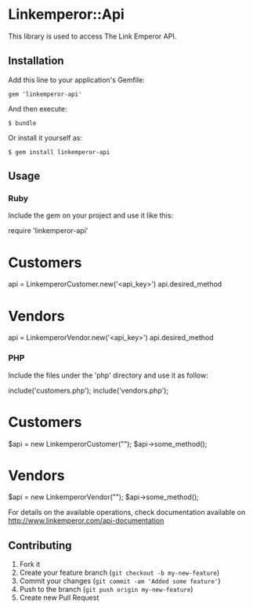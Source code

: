 # Linkemperor::Api

This library is used to access The Link Emperor API.

## Installation

Add this line to your application's Gemfile:

    gem 'linkemperor-api'

And then execute:

    $ bundle

Or install it yourself as:

    $ gem install linkemperor-api

## Usage

### Ruby

Include the gem on your project and use it like this:

  require 'linkemperor-api'
  
  # Customers
  api = LinkemperorCustomer.new('<api_key>')
  api.desired_method

  # Vendors
  api = LinkemperorVendor.new('<api_key>')
  api.desired_method

### PHP

Include the files under the 'php' directory and use it as follow:

  include('customers.php');
  include('vendors.php');

  # Customers
  $api = new LinkemperorCustomer("<api key>");
  $api->some_method();

  # Vendors
  $api = new LinkemperorVendor("<api key>");
  $api->some_method();

For details on the available operations, check documentation available on
http://www.linkemperor.com/api-documentation

## Contributing

1. Fork it
2. Create your feature branch (`git checkout -b my-new-feature`)
3. Commit your changes (`git commit -am 'Added some feature'`)
4. Push to the branch (`git push origin my-new-feature`)
5. Create new Pull Request
